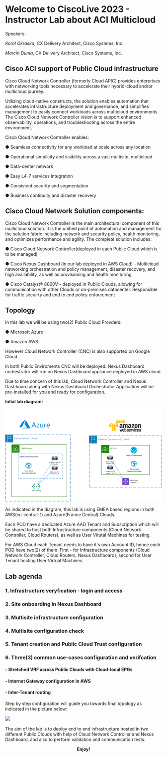 # Welcome to CiscoLive 2023 - Instructor Lab about ACI Multicloud

Speakers:

*Karol Okraska*, CX Delivery Architect, Cisco Systems, Inc.

*Marcin Duma*, CX Delivery Architect, Cisco Systems, Inc.

## Cisco ACI support of Public Cloud infrastructure
Cisco Cloud Network Controller (formerly Cloud APIC) provides enterprises with networking tools necessary to accelerate their hybrid-cloud and/or multicloud journey.

Utilizing cloud-native constructs, the solution enables automation that accelerates infrastructure deployment and governance, and simplifies management to easily connect workloads across multicloud environments. The Cisco Cloud Network Controller vision is to support enhanced observability, operations, and troubleshooting across the entire environment.

Cisco Cloud Network Controller enables:

●      Seamless connectivity for any workload at scale across any location

●      Operational simplicity and visibility across a vast multisite, multicloud

●      Data-center network

●      Easy L4-7 services integration

●      Consistent security and segmentation

●      Business continuity and disaster recovery

## Cisco Cloud Network Solution components: 

Cisco Cloud Network Controller is the main architectural component of this multicloud solution. It is the unified point of automation and management for the solution fabric including network and security policy, health monitoring, and optimizes performance and agility. The complete solution includes:

●      Cisco Cloud Network Controller(deployed in each Public Cloud which is to be managed) 

●      Cisco Nexus Dashboard (in our lab deployed in AWS Cloud) - Multicloud networking orchestration and policy management, disaster recovery, and high availability, as well as provisioning and health monitoring

●      Cisco Catalyst® 8000V - deployed in Public Clouds, allowing for communication with other Clouds or on-premises datacenter. Responsible for traffic secuirty and end to end policy enforcement 

## Topology

In this lab we will be using two(2) Public Cloud Provders: 

●      Microsoft Azure

●      Amazon AWS 

However Cloud Network Controller (CNC) is also supported on Google Cloud. 

In both Public Enviroments CNC will be deployed. Nexus Dashboard orchestrator will run on Nexus Dashboard appliance deployed in AWS cloud. 

Due to time concern of this lab, Cloud Network Controller and Nexus Dashboard along with Nexus Dashboard Orchestrator Application will be pre-installed for you and ready for configuration.

**Intial lab diagram:**

<img src="https://raw.githubusercontent.com/marcinduma/LTRCLD-2557/master/images/image1a.png" width = 800>

As indicated in the diagram, this lab is using EMEA based regions in both AWS(eu-central-1) and Azure(France Central) Clouds. 

Each POD have a dedicated Azure AAD Tenant and Subscription which will be shared to host both Infrastructure components (Cloud Network Controller, Cloud Routers), as well as User Virutal Machines for testing. 

For AWS Cloud each Tenant needs to have it's own Account ID, hence each POD have two(2) of them. First - for Infrastructure components (Cloud Network Controller, Cloud Routers, Nexus Dashboard), second for User Tenant hosting User Virtual Machines. 

## **Lab agenda**

### 1. Infrastructure veryfication - login and access 
### 2. Site onboarding in Nexus Dashboard   
### 3. Multisite infrastructure configuration
### 4. Multisite configuration check 
### 5. Tenant creation and Public Cloud Trust configuration 
### 6. Three(3) common use-cases configuration and verifcation
####  - Stretched VRF across Public Clouds with Cloud-local EPGs 
####  - Internet Gateway configuration in AWS 
####  - Inter-Tenant routing 

Step by step configuration will guide you towards final topology as indicated in the picture below: 

<img src="https://raw.githubusercontent.com/marcinduma/LTRCLD-2557/master/images/image251.png" width = 800>

The aim of the lab is to deploy end to end infrastructure hosted in two different Public Clouds with help of Cloud Network Controller and Nexus Dashboard, and also to perform validation and communication tests. 

**<p style="text-align: center;">Enjoy!</p>**